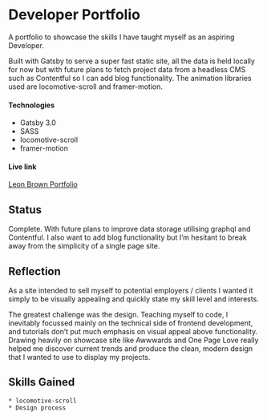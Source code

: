 # Developer Portfolio

A portfolio to showcase the skills I have taught myself as an aspiring Developer.

Built with Gatsby to serve a super fast static site, all the data is held locally for now but with future plans to fetch project data from a headless CMS such as Contentful so I can add blog functionality. The animation libraries used are locomotive-scroll and framer-motion.

#### Technologies

- Gatsby 3.0
- SASS
- locomotive-scroll
- framer-motion

#### Live link

[Leon Brown Portfolio](https://leonbrown.dev)

## Status

Complete. With future plans to improve data storage utilising graphql and Contentful. I also want to add blog functionality but I’m hesitant to break away from the simplicity of a single page site.

## Reflection

As a site intended to sell myself to potential employers / clients I wanted it simply to be visually appealing and quickly state my skill level and interests.

The greatest challenge was the design. Teaching myself to code, I inevitably focussed mainly on the technical side of frontend development, and tutorials don’t put much emphasis on visual appeal above functionality. Drawing heavily on showcase site like Awwwards and One Page Love really helped me discover current trends and produce the clean, modern design that I wanted to use to display my projects.

## Skills Gained

    * locomotive-scroll
    * Design process
